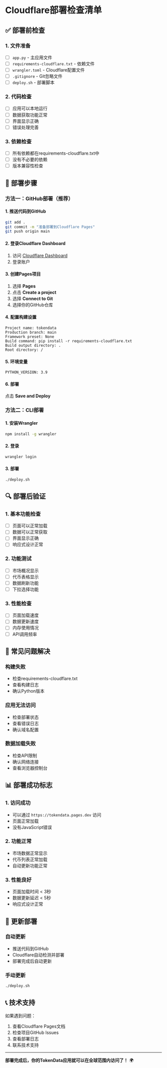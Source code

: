# Cloudflare部署检查清单

## ✅ 部署前检查

### 1. 文件准备
- [ ] `app.py` - 主应用文件
- [ ] `requirements-cloudflare.txt` - 依赖文件
- [ ] `wrangler.toml` - Cloudflare配置文件
- [ ] `.gitignore` - Git忽略文件
- [ ] `deploy.sh` - 部署脚本

### 2. 代码检查
- [ ] 应用可以本地运行
- [ ] 数据获取功能正常
- [ ] 界面显示正确
- [ ] 错误处理完善

### 3. 依赖检查
- [ ] 所有依赖都在requirements-cloudflare.txt中
- [ ] 没有不必要的依赖
- [ ] 版本兼容性检查

## 🚀 部署步骤

### 方法一：GitHub部署（推荐）

#### 1. 推送代码到GitHub
```bash
git add .
git commit -m "准备部署到Cloudflare Pages"
git push origin main
```

#### 2. 登录Cloudflare Dashboard
1. 访问 [Cloudflare Dashboard](https://dash.cloudflare.com/)
2. 登录账户

#### 3. 创建Pages项目
1. 选择 **Pages**
2. 点击 **Create a project**
3. 选择 **Connect to Git**
4. 选择你的GitHub仓库

#### 4. 配置构建设置
```
Project name: tokendata
Production branch: main
Framework preset: None
Build command: pip install -r requirements-cloudflare.txt
Build output directory: .
Root directory: /
```

#### 5. 环境变量
```
PYTHON_VERSION: 3.9
```

#### 6. 部署
点击 **Save and Deploy**

### 方法二：CLI部署

#### 1. 安装Wrangler
```bash
npm install -g wrangler
```

#### 2. 登录
```bash
wrangler login
```

#### 3. 部署
```bash
./deploy.sh
```

## 🔍 部署后验证

### 1. 基本功能检查
- [ ] 页面可以正常加载
- [ ] 数据可以正常获取
- [ ] 界面显示正确
- [ ] 响应式设计正常

### 2. 功能测试
- [ ] 市场概况显示
- [ ] 代币表格显示
- [ ] 数据刷新功能
- [ ] 下拉选择功能

### 3. 性能检查
- [ ] 页面加载速度
- [ ] 数据更新速度
- [ ] 内存使用情况
- [ ] API调用频率

## 🐛 常见问题解决

### 构建失败
- 检查requirements-cloudflare.txt
- 查看构建日志
- 确认Python版本

### 应用无法访问
- 检查部署状态
- 查看错误日志
- 确认域名配置

### 数据加载失败
- 检查API限制
- 确认网络连接
- 查看浏览器控制台

## 📊 部署成功标志

### 1. 访问成功
- 可以通过 `https://tokendata.pages.dev` 访问
- 页面正常加载
- 没有JavaScript错误

### 2. 功能正常
- 市场数据正常显示
- 代币列表正常加载
- 自动更新功能正常

### 3. 性能良好
- 页面加载时间 < 3秒
- 数据更新延迟 < 5秒
- 响应式设计正常

## 🔄 更新部署

### 自动更新
- 推送代码到GitHub
- Cloudflare自动检测并部署
- 部署完成后自动更新

### 手动更新
```bash
./deploy.sh
```

## 📞 技术支持

如果遇到问题：
1. 查看Cloudflare Pages文档
2. 检查项目GitHub Issues
3. 查看部署日志
4. 联系技术支持

---

**部署完成后，你的TokenData应用就可以在全球范围内访问了！** 🌍
